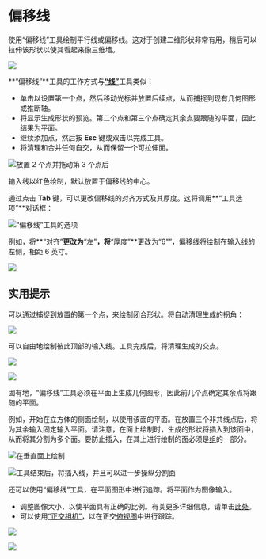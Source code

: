 # 偏移线

使用“偏移线”工具绘制平行线或偏移线。这对于创建二维形状非常有用，稍后可以拉伸该形状以使其看起来像三维墙。

![](../.gitbook/assets/image%20%283%29.png)

**“偏移线”**工具的工作方式与[**“线”**](https://windows.help.formit.autodesk.com/tool-library/line-tool)工具类似：

* 单击以设置第一个点，然后移动光标并放置后续点，从而捕捉到现有几何图形或推断轴。
* 将显示生成形状的预览。第二个点和第三个点确定其余点要跟随的平面，因此结果为平面。
* 继续添加点，然后按 **Esc** 键或双击以完成工具。
* 将清理和合并任何自交，从而保留一个可拉伸面。

![放置 2 个点并拖动第 3 个点后](../.gitbook/assets/walls1.png)

输入线以红色绘制，默认放置于偏移线的中心。

通过点击 **Tab** 键，可以更改偏移线的对齐方式及其厚度。这将调用**“工具选项”**对话框：

![“偏移线”工具的选项](../.gitbook/assets/walls2.png)

例如，将**“对齐”**更改为**“左”**，将**“厚度”**更改为“6"”，偏移线将绘制在输入线的左侧，相距 6 英寸。

![](../.gitbook/assets/walls3.png)

## 实用提示

可以通过捕捉到放置的第一个点，来绘制闭合形状。将自动清理生成的拐角：

![](../.gitbook/assets/walls4.png)

可以自由地绘制彼此顶部的输入线。工具完成后，将清理生成的交点。

![](../.gitbook/assets/walls5.png)

![](../.gitbook/assets/walls6.png)

固有地，“偏移线”工具必须在平面上生成几何图形，因此前几个点确定其余点将跟随的平面。

例如，开始在立方体的侧面绘制，以使用该面的平面。在放置三个非共线点后，将为其余输入固定输入平面。请注意，在面上绘制时，生成的形状将插入到该面中，从而将其分割为多个面。要防止插入，在其上进行绘制的面必须是[组](https://windows.help.formit.autodesk.com/tool-library/groups)的一部分。

![在垂直面上绘制](../.gitbook/assets/walls7.png)

![工具结束后，将插入线，并且可以进一步操纵分割面](../.gitbook/assets/walls8.png)

还可以使用“偏移线”工具，在平面图形中进行追踪。将平面作为图像输入。

* 调整图像大小，以使平面具有正确的比例。有关更多详细信息，请单击[此处](https://windows.help.formit.autodesk.com/building-the-farnsworth-house/work-with-images-and-the-ground-plane)。
* 可以使用[“正交相机”](orthographic-camera.md)，以在正交[俯视图](orthographic-views.md)中进行跟踪。

![](../.gitbook/assets/walls9.png)

![](../.gitbook/assets/walls10.png)



